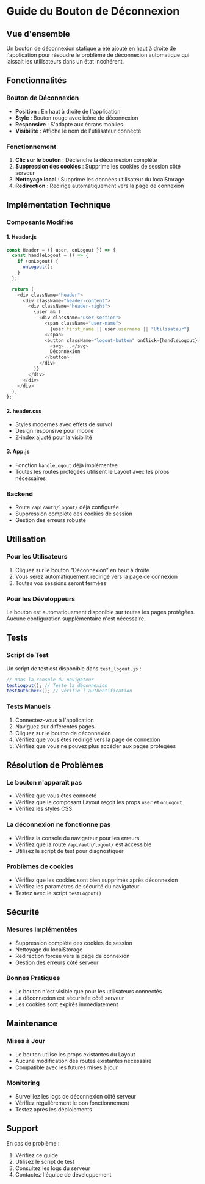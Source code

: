 # Guide du Bouton de Déconnexion

## Vue d'ensemble

Un bouton de déconnexion statique a été ajouté en haut à droite de l'application pour résoudre le problème de déconnexion automatique qui laissait les utilisateurs dans un état incohérent.

## Fonctionnalités

### Bouton de Déconnexion

- **Position** : En haut à droite de l'application
- **Style** : Bouton rouge avec icône de déconnexion
- **Responsive** : S'adapte aux écrans mobiles
- **Visibilité** : Affiche le nom de l'utilisateur connecté

### Fonctionnement

1. **Clic sur le bouton** : Déclenche la déconnexion complète
2. **Suppression des cookies** : Supprime les cookies de session côté serveur
3. **Nettoyage local** : Supprime les données utilisateur du localStorage
4. **Redirection** : Redirige automatiquement vers la page de connexion

## Implémentation Technique

### Composants Modifiés

#### 1. Header.js

```javascript
const Header = ({ user, onLogout }) => {
  const handleLogout = () => {
    if (onLogout) {
      onLogout();
    }
  };

  return (
    <div className="header">
      <div className="header-content">
        <div className="header-right">
          {user && (
            <div className="user-section">
              <span className="user-name">
                {user.first_name || user.username || "Utilisateur"}
              </span>
              <button className="logout-button" onClick={handleLogout}>
                <svg>...</svg>
                Déconnexion
              </button>
            </div>
          )}
        </div>
      </div>
    </div>
  );
};
```

#### 2. header.css

- Styles modernes avec effets de survol
- Design responsive pour mobile
- Z-index ajusté pour la visibilité

#### 3. App.js

- Fonction `handleLogout` déjà implémentée
- Toutes les routes protégées utilisent le Layout avec les props nécessaires

### Backend

- Route `/api/auth/logout/` déjà configurée
- Suppression complète des cookies de session
- Gestion des erreurs robuste

## Utilisation

### Pour les Utilisateurs

1. Cliquez sur le bouton "Déconnexion" en haut à droite
2. Vous serez automatiquement redirigé vers la page de connexion
3. Toutes vos sessions seront fermées

### Pour les Développeurs

Le bouton est automatiquement disponible sur toutes les pages protégées. Aucune configuration supplémentaire n'est nécessaire.

## Tests

### Script de Test

Un script de test est disponible dans `test_logout.js` :

```javascript
// Dans la console du navigateur
testLogout(); // Teste la déconnexion
testAuthCheck(); // Vérifie l'authentification
```

### Tests Manuels

1. Connectez-vous à l'application
2. Naviguez sur différentes pages
3. Cliquez sur le bouton de déconnexion
4. Vérifiez que vous êtes redirigé vers la page de connexion
5. Vérifiez que vous ne pouvez plus accéder aux pages protégées

## Résolution de Problèmes

### Le bouton n'apparaît pas

- Vérifiez que vous êtes connecté
- Vérifiez que le composant Layout reçoit les props `user` et `onLogout`
- Vérifiez les styles CSS

### La déconnexion ne fonctionne pas

- Vérifiez la console du navigateur pour les erreurs
- Vérifiez que la route `/api/auth/logout/` est accessible
- Utilisez le script de test pour diagnostiquer

### Problèmes de cookies

- Vérifiez que les cookies sont bien supprimés après déconnexion
- Vérifiez les paramètres de sécurité du navigateur
- Testez avec le script `testLogout()`

## Sécurité

### Mesures Implémentées

- Suppression complète des cookies de session
- Nettoyage du localStorage
- Redirection forcée vers la page de connexion
- Gestion des erreurs côté serveur

### Bonnes Pratiques

- Le bouton n'est visible que pour les utilisateurs connectés
- La déconnexion est sécurisée côté serveur
- Les cookies sont expirés immédiatement

## Maintenance

### Mises à Jour

- Le bouton utilise les props existantes du Layout
- Aucune modification des routes existantes nécessaire
- Compatible avec les futures mises à jour

### Monitoring

- Surveillez les logs de déconnexion côté serveur
- Vérifiez régulièrement le bon fonctionnement
- Testez après les déploiements

## Support

En cas de problème :

1. Vérifiez ce guide
2. Utilisez le script de test
3. Consultez les logs du serveur
4. Contactez l'équipe de développement
